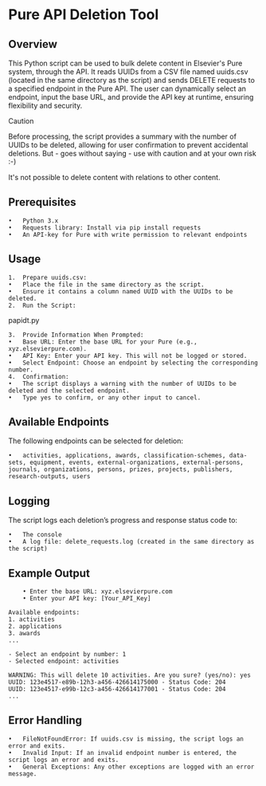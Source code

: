 # Pure API Deletion Tool

## Overview

This Python script can be used to bulk delete content in Elsevier's Pure system, through the API. It reads UUIDs from a CSV file named uuids.csv (located in the same directory as the script) and sends DELETE requests to a specified endpoint in the Pure API. The user can dynamically select an endpoint, input the base URL, and provide the API key at runtime, ensuring flexibility and security. 

> [!CAUTION]
Before processing, the script provides a summary with the number of UUIDs to be deleted, allowing for user confirmation to prevent accidental deletions. But - goes without saying - use with caution and at your own risk :-) 

It's not possible to delete content with relations to other content. 

## Prerequisites

	•	Python 3.x
	•	Requests library: Install via pip install requests
	•	An API-key for Pure with write permission to relevant endpoints

## Usage

	1.	Prepare uuids.csv:
	•	Place the file in the same directory as the script.
	•	Ensure it contains a column named UUID with the UUIDs to be deleted.
	2.	Run the Script:

papidt.py


	3.	Provide Information When Prompted:
	•	Base URL: Enter the base URL for your Pure (e.g., xyz.elsevierpure.com).
	•	API Key: Enter your API key. This will not be logged or stored.
	•	Select Endpoint: Choose an endpoint by selecting the corresponding number.
	4.	Confirmation:
	•	The script displays a warning with the number of UUIDs to be deleted and the selected endpoint.
	•	Type yes to confirm, or any other input to cancel.

## Available Endpoints

The following endpoints can be selected for deletion:

	•	activities, applications, awards, classification-schemes, data-sets, equipment, events, external-organizations, external-persons, journals, organizations, persons, prizes, projects, publishers, research-outputs, users

## Logging

The script logs each deletion’s progress and response status code to:

	•	The console
	•	A log file: delete_requests.log (created in the same directory as the script)

## Example Output
```
	• Enter the base URL: xyz.elsevierpure.com
	• Enter your API key: [Your_API_Key]

Available endpoints:
1. activities
2. applications
3. awards
...

- Select an endpoint by number: 1
- Selected endpoint: activities

WARNING: This will delete 10 activities. Are you sure? (yes/no): yes
UUID: 123e4517-e89b-12h3-a456-426614175000 - Status Code: 204
UUID: 123e4517-e99b-12c3-a456-426614177001 - Status Code: 204
...
```


## Error Handling

	•	FileNotFoundError: If uuids.csv is missing, the script logs an error and exits.
	•	Invalid Input: If an invalid endpoint number is entered, the script logs an error and exits.
	•	General Exceptions: Any other exceptions are logged with an error message.